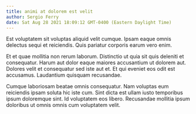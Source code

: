 ```yaml
---
title: animi at dolorem est velit
author: Sergio Ferry
date: Sat Aug 28 2021 18:09:12 GMT-0400 (Eastern Daylight Time)
---
```

Est voluptatem sit voluptas aliquid velit cumque. Ipsam eaque omnis delectus sequi et reiciendis. Quis pariatur corporis earum vero enim.

 Et et quae mollitia non rerum laborum. Distinctio ut quia sit quis deleniti et consequatur. Harum aut dolor eaque maiores accusantium ut dolorem aut. Dolores velit et consequatur sed iste aut et. Et qui eveniet eos odit est accusamus. Laudantium quisquam recusandae.

 Cumque laboriosam beatae omnis consequatur. Nam voluptas eum reiciendis ipsam soluta hic iste cum. Sint dicta est ullam iusto temporibus ipsum doloremque sint. Id voluptatem eos libero. Recusandae mollitia ipsum doloribus ut omnis omnis cum voluptatem velit.
